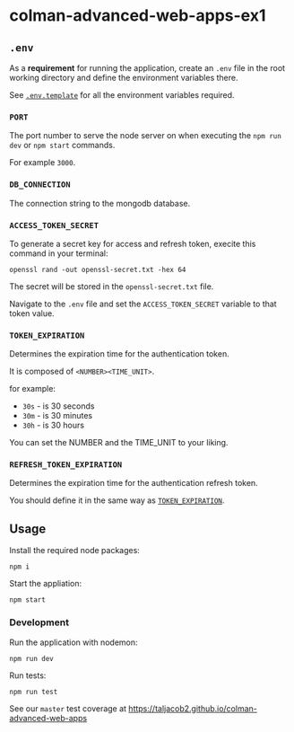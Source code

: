 # colman-advanced-web-apps-ex1

## `.env`

As a **requirement** for running the application, create an `.env` file in the root working directory and define the environment variables there.

See [`.env.template`](.env.template) for all the environment variables required.

### `PORT`

The port number to serve the node server on when executing the `npm run dev` or `npm start` commands.

For example `3000`.

### `DB_CONNECTION`

The connection string to the mongodb database.

### `ACCESS_TOKEN_SECRET`

To generate a secret key for access and refresh token, execite this command in your terminal:

```
openssl rand -out openssl-secret.txt -hex 64
```

The secret will be stored in the `openssl-secret.txt` file.

Navigate to the `.env` file and set the `ACCESS_TOKEN_SECRET` variable to that token value.

### `TOKEN_EXPIRATION`

Determines the expiration time for the authentication token.

It is composed of `<NUMBER><TIME_UNIT>`.

for example:

- `30s` - is 30 seconds
- `30m` -  is 30 minutes
- `30h` - is 30 hours

You can set the NUMBER and the TIME_UNIT to your liking.

### `REFRESH_TOKEN_EXPIRATION`

Determines the expiration time for the authentication refresh token.

You should define it in the same way as [`TOKEN_EXPIRATION`](https://github.com/taljacob2/colman-advanced-web-apps?tab=readme-ov-file#token_expiration).

## Usage

Install the required node packages:

```
npm i
```

Start the appliation:

```
npm start
```

### Development

Run the application with nodemon:

```
npm run dev
```

Run tests:

```
npm run test
```

See our `master` test coverage at https://taljacob2.github.io/colman-advanced-web-apps
